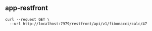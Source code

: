 ## app-restfront

```shell
curl --request GET \
  --url http://localhost:7979/restfront/api/v1/fibonacci/calc/47
```
